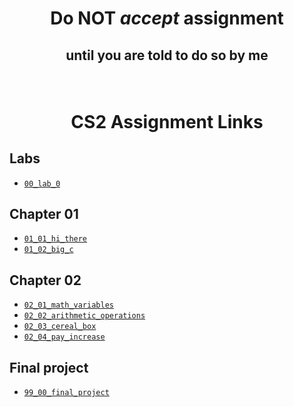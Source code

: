 # <p align="center">Do NOT _accept_ assignment </p>

## <p align="center">until you are told to do so by me</p>

<br/>

# <p align="center">CS2 Assignment Links</p>


## Labs

- [`00_lab_0`](assignments/00_lab_0/)


## Chapter 01

- [`01_01_hi_there`](assignments/01_01_hi_there/)
- [`01_02_big_c`](assignments/01_02_big_c/)


## Chapter 02

- [`02_01_math_variables`](assignments/02_01_math_variables/)
- [`02_02_arithmetic_operations`](assignments/02_02_arithmetic_operations/)
- [`02_03_cereal_box`](assignments/02_03_cereal_box/)
- [`02_04_pay_increase`](assignments/02_04_pay_increase/)


## Final project

- [`99_00_final_project`]()<br />
